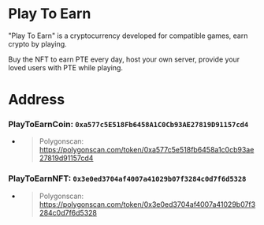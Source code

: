 # Play To Earn
"Play To Earn" is a cryptocurrency developed for compatible games, earn crypto by playing.

Buy the NFT to earn PTE every day, host your own server, provide your loved users with PTE while playing.

# Address

### PlayToEarnCoin: ``0xa577c5E518Fb6458A1C0Cb93AE27819D91157cd4``
- > Polygonscan: https://polygonscan.com/token/0xa577c5e518fb6458a1c0cb93ae27819d91157cd4

### PlayToEarnNFT: ``0x3e0ed3704af4007a41029b07f3284c0d7f6d5328``
- > Polygonscan: https://polygonscan.com/token/0x3e0ed3704af4007a41029b07f3284c0d7f6d5328
